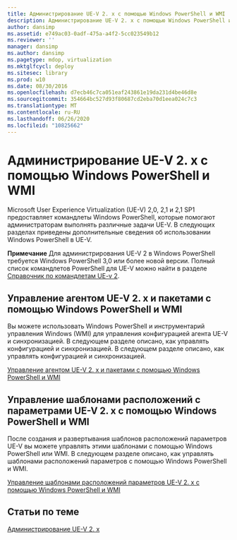 ```yaml
---
title: Администрирование UE-V 2. x с помощью Windows PowerShell и WMI
description: Администрирование UE-V 2. x с помощью Windows PowerShell и WMI
author: dansimp
ms.assetid: e749ac03-0adf-475a-a4f2-5cc023549b12
ms.reviewer: ''
manager: dansimp
ms.author: dansimp
ms.pagetype: mdop, virtualization
ms.mktglfcycl: deploy
ms.sitesec: library
ms.prod: w10
ms.date: 08/30/2016
ms.openlocfilehash: d7ecb46c7ca051eaf243861e19da231d4be46d8e
ms.sourcegitcommit: 354664bc527d93f80687cd2eba70d1eea024c7c3
ms.translationtype: MT
ms.contentlocale: ru-RU
ms.lasthandoff: 06/26/2020
ms.locfileid: "10825662"
---
```

# Администрирование UE-V 2. x с помощью Windows PowerShell и WMI


Microsoft User Experience Virtualization (UE-V) 2,0, 2,1 и 2,1 SP1 предоставляет командлеты Windows PowerShell, которые помогают администраторам выполнять различные задачи UE-V. В следующих разделах приведены дополнительные сведения об использовании Windows PowerShell в UE-V.

**Примечание**  Для администрирования UE-V 2 в Windows PowerShell требуется Windows PowerShell 3,0 или более новой версии. Полный список командлетов PowerShell для UE-V можно найти в разделе [Справочник по командлетам UE-v 2](https://go.microsoft.com/fwlink/p/?LinkId=393495).

 

## Управление агентом UE-V 2. x и пакетами с помощью Windows PowerShell и WMI


Вы можете использовать Windows PowerShell и инструментарий управления Windows (WMI) для управления конфигурацией агента UE-V и синхронизацией. В следующем разделе описано, как управлять конфигурацией и синхронизацией. В следующем разделе описано, как управлять конфигурацией и синхронизацией.

[Управление агентом UE-V 2. x и пакетами с помощью Windows PowerShell и WMI](managing-the-ue-v-2x-agent-and-packages-with-windows-powershell-and-wmi-both-uevv2.md)

## Управление шаблонами расположений с параметрами UE-V 2. x с помощью Windows PowerShell и WMI


После создания и развертывания шаблонов расположений параметров UE-V вы можете управлять этими шаблонами с помощью Windows PowerShell или WMI. В следующем разделе описано, как управлять шаблонами расположений параметров с помощью Windows PowerShell и WMI.

[Управление шаблонами расположений параметров UE-V 2. x с помощью Windows PowerShell и WMI](managing-ue-v-2x-settings-location-templates-using-windows-powershell-and-wmi-both-uevv2.md)






## Статьи по теме


[Администрирование UE-V 2. x](administering-ue-v-2x-new-uevv2.md)

 

 





